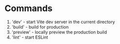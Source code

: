 # Commands

1. 'dev' - start Vite dev server in the current directory
2. 'build' - build for production
3. 'preview' - locally preview the production build
4. 'lint' - start ESLint